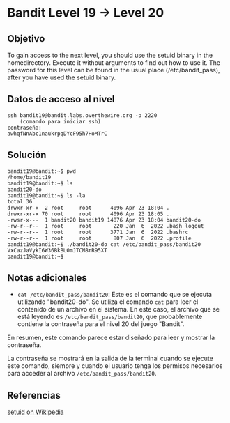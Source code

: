 # Bandit Level 19 → Level 20
## Objetivo
To gain access to the next level, you should use the setuid binary in the homedirectory. Execute it without arguments to find out how to use it. The password for this level can be found in the usual place (/etc/bandit_pass), after you have used the setuid binary.
## Datos de acceso al nivel
```
ssh bandit19@bandit.labs.overthewire.org -p 2220 
	(comando para iniciar ssh)
contraseña: 
awhqfNnAbc1naukrpqDYcF95h7HoMTrC
```
## Solución 
```pwd
bandit19@bandit:~$ pwd
/home/bandit19
bandit19@bandit:~$ ls
bandit20-do
bandit19@bandit:~$ ls -la
total 36
drwxr-xr-x  2 root     root      4096 Apr 23 18:04 .
drwxr-xr-x 70 root     root      4096 Apr 23 18:05 ..
-rwsr-x---  1 bandit20 bandit19 14876 Apr 23 18:04 bandit20-do
-rw-r--r--  1 root     root       220 Jan  6  2022 .bash_logout
-rw-r--r--  1 root     root      3771 Jan  6  2022 .bashrc
-rw-r--r--  1 root     root       807 Jan  6  2022 .profile
bandit19@bandit:~$ ./bandit20-do cat /etc/bandit_pass/bandit20
VxCazJaVykI6W36BkBU0mJTCM8rR95XT
bandit19@bandit:~$
```
## Notas adicionales
- `cat /etc/bandit_pass/bandit20`: Este es el comando que se ejecuta utilizando "bandit20-do". Se utiliza el comando `cat` para leer el contenido de un archivo en el sistema. En este caso, el archivo que se está leyendo es `/etc/bandit_pass/bandit20`, que probablemente contiene la contraseña para el nivel 20 del juego "Bandit".
    
En resumen, este comando parece estar diseñado para leer y mostrar la contraseña.

La contraseña se mostrará en la salida de la terminal cuando se ejecute este comando, siempre y cuando el usuario tenga los permisos necesarios para acceder al archivo `/etc/bandit_pass/bandit20`.
## Referencias
[setuid on Wikipedia](https://en.wikipedia.org/wiki/Setuid)